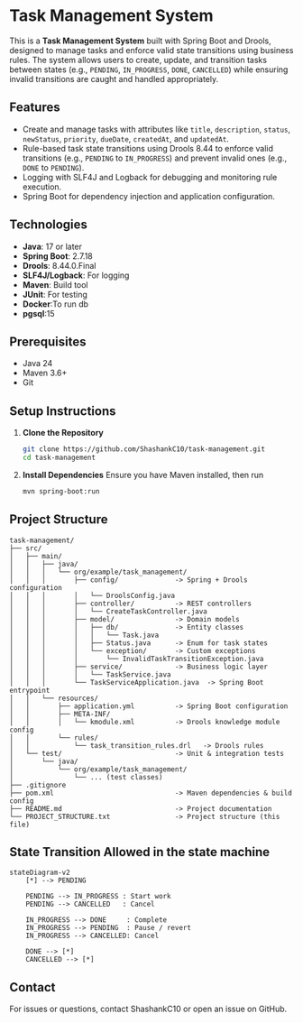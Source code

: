 # Task Management System

This is a **Task Management System** built with Spring Boot and Drools, designed to manage tasks and enforce valid state transitions using business rules. The system allows users to create, update, and transition tasks between states (e.g., `PENDING`, `IN_PROGRESS`, `DONE`, `CANCELLED`) while ensuring invalid transitions are caught and handled appropriately.

## Features
- Create and manage tasks with attributes like `title`, `description`, `status`, `newStatus`, `priority`, `dueDate`, `createdAt`, and `updatedAt`.
- Rule-based task state transitions using Drools 8.44 to enforce valid transitions (e.g., `PENDING` to `IN_PROGRESS`) and prevent invalid ones (e.g., `DONE` to `PENDING`).
- Logging with SLF4J and Logback for debugging and monitoring rule execution.
- Spring Boot for dependency injection and application configuration.

## Technologies
- **Java**: 17 or later
- **Spring Boot**: 2.7.18
- **Drools**: 8.44.0.Final
- **SLF4J/Logback**: For logging
- **Maven**: Build tool
- **JUnit**: For testing
- **Docker**:To run db
- **pgsql**:15

## Prerequisites
- Java 24
- Maven 3.6+
- Git

## Setup Instructions

1. **Clone the Repository**
   ```bash
   git clone https://github.com/ShashankC10/task-management.git
   cd task-management
   ```
2. **Install Dependencies**
   Ensure you have Maven installed, then run
    ```bash
   mvn spring-boot:run
   ```
## Project Structure
```declarative
task-management/
├── src/
│   ├── main/
│   │   ├── java/
│   │   │   └── org/example/task_management/
│   │   │       ├── config/              -> Spring + Drools configuration
│   │   │       │   └── DroolsConfig.java
│   │   │       ├── controller/          -> REST controllers
│   │   │       │   └── CreateTaskController.java
│   │   │       ├── model/               -> Domain models
│   │   │       │   ├── db/              -> Entity classes
│   │   │       │   │   └── Task.java
│   │   │       │   ├── Status.java      -> Enum for task states
│   │   │       │   └── exception/       -> Custom exceptions
│   │   │       │       └── InvalidTaskTransitionException.java
│   │   │       ├── service/             -> Business logic layer
│   │   │       │   └── TaskService.java
│   │   │       └── TaskServiceApplication.java  -> Spring Boot entrypoint
│   │   └── resources/
│   │       ├── application.yml          -> Spring Boot configuration
│   │       ├── META-INF/
│   │       │   └── kmodule.xml          -> Drools knowledge module config
│   │       └── rules/
│   │           └── task_transition_rules.drl   -> Drools rules
│   └── test/                            -> Unit & integration tests
│       └── java/
│           └── org/example/task_management/
│               └── ... (test classes)
├── .gitignore
├── pom.xml                              -> Maven dependencies & build config
├── README.md                            -> Project documentation
└── PROJECT_STRUCTURE.txt                -> Project structure (this file)
```

## State Transition Allowed in the state machine

```mermaid
stateDiagram-v2
    [*] --> PENDING

    PENDING --> IN_PROGRESS : Start work
    PENDING --> CANCELLED   : Cancel

    IN_PROGRESS --> DONE     : Complete
    IN_PROGRESS --> PENDING  : Pause / revert
    IN_PROGRESS --> CANCELLED: Cancel

    DONE --> [*]
    CANCELLED --> [*]
```

## Contact
For issues or questions, contact ShashankC10 or open an issue on GitHub.

